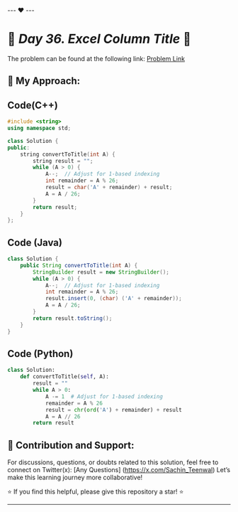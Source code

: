 --- ❤️ ---

# 🚀 _Day 36. Excel Column Title_ 🧠


The problem can be found at the following link: [Problem Link](https://www.interviewbit.com/problems/excel-column-title/)

## 🎯 **My Approach:**


## Code(C++)
```cpp
#include <string>
using namespace std;

class Solution {
public:
    string convertToTitle(int A) {
        string result = "";
        while (A > 0) {
            A--;  // Adjust for 1-based indexing
            int remainder = A % 26;
            result = char('A' + remainder) + result;
            A = A / 26;
        }
        return result;
    }
};
```

## Code (Java)

```java
class Solution {
    public String convertToTitle(int A) {
        StringBuilder result = new StringBuilder();
        while (A > 0) {
            A--;  // Adjust for 1-based indexing
            int remainder = A % 26;
            result.insert(0, (char) ('A' + remainder));
            A = A / 26;
        }
        return result.toString();
    }
}
```

## Code (Python)

```python
class Solution:
    def convertToTitle(self, A):
        result = ""
        while A > 0:
            A -= 1  # Adjust for 1-based indexing
            remainder = A % 26
            result = chr(ord('A') + remainder) + result
            A = A // 26
        return result
```



## 🎯 **Contribution and Support:**

For discussions, questions, or doubts related to this solution, feel free to connect on Twitter(x): [Any Questions] (https://x.com/Sachin_Teenwal) Let’s make this learning journey more collaborative!

⭐ If you find this helpful, please give this repository a star! ⭐

---
